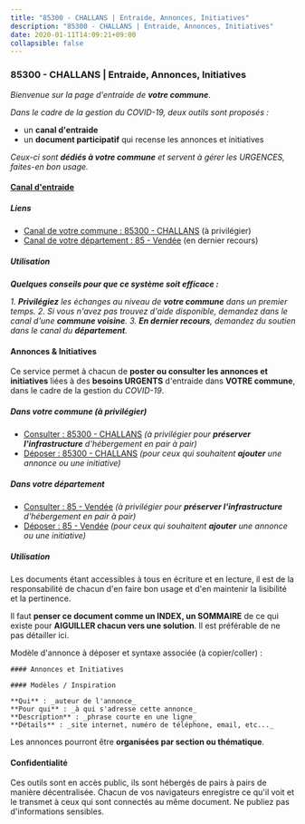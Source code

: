 ```yaml
---
title: "85300 - CHALLANS | Entraide, Annonces, Initiatives"
description: "85300 - CHALLANS | Entraide, Annonces, Initiatives"
date: 2020-01-11T14:09:21+09:00
collapsible: false
---
```


### 85300 - CHALLANS | Entraide, Annonces, Initiatives

_Bienvenue sur la page d'entraide de **votre commune**_.

_Dans le cadre de la gestion du COVID-19, deux outils sont proposés :_

- un **canal d'entraide**
- un **document participatif** qui recense les annonces et initiatives

_Ceux-ci sont **dédiés à votre commune** et servent à gérer les URGENCES, faites-en bon usage._

#### [Canal d'entraide](https://entraide.stopcoronavirus.tech/#/channel/85300_challans)

##### Liens

- [Canal de votre commune : 85300 	- CHALLANS](https://entraide.stopcoronavirus.tech/#/channel/85300_challans) (à privilégier)
- [Canal de votre département : 85 	- Vendée](https://entraide.stopcoronavirus.tech/#/channel/85_vendee) (en dernier recours)

##### Utilisation

_**Quelques conseils pour que ce système soit efficace :**_

_1. **Privilégiez** les échanges au niveau de **votre commune** dans un premier temps._
_2. Si vous n'avez pas trouvez d'aide disponible, demandez dans le canal d'une **commune voisine**._
_3. **En dernier recours**, demandez du soutien dans le canal du **département**._

#### Annonces & Initiatives


Ce service permet à chacun de **poster ou consulter les annonces et initiatives** liées à des **besoins
URGENTS** d'entraide dans **VOTRE commune**, dans le cadre de la gestion du _COVID-19_.

##### Dans votre commune (à privilégier)

- [Consulter : 85300 	- CHALLANS](https://docs.stopcoronavirus.tech/#/r/markdown/85300_challans/4XTTM6pybW2sHpQyYtBSPqQoa3x5bjsYDdC6UkkckFEPoRXAL) _(à privilégier pour **préserver l'infrastructure** d'hébergement en pair à pair)_
- [Déposer : 85300 	- CHALLANS](https://docs.stopcoronavirus.tech/#/w/markdown/85300_challans/4XTTM6pybW2sHpQyYtBSPqQoa3x5bjsYDdC6UkkckFEPoRXAL-K3TgUmry68xGgti8VLE4Dd2zrnwDaAid2pRykcdCT3CUHt5MMEbS6p9VtwqYqZht16Ys9Nur4KCxt6QBkMTHdgNH3xjbFjx9gd7XKEa67dVSR1Rv3f8mZ5mXiHAQPTT5XRUefCZA) _(pour ceux qui souhaitent **ajouter** une annonce ou une initiative)_

##### Dans votre département

- [Consulter : 85 	- Vendée](https://docs.stopcoronavirus.tech/#/r/markdown/85_vendee/4XTTM9oWT3UezVT2xNaDrrh876PqDDvzbaovSPP6P6ha63Ezk) _(à privilégier pour **préserver l'infrastructure** d'hébergement en pair à pair)_
- [Déposer : 85 	- Vendée](https://docs.stopcoronavirus.tech/#/w/markdown/85_vendee/4XTTM9oWT3UezVT2xNaDrrh876PqDDvzbaovSPP6P6ha63Ezk-K3TgTz4T2Ao5CxcmNgKRpi6DXEbSZWgvvZNdT7V4KiJycR1vvtGLxg5iYYYKajishdNzKNazAywn7vjwqtQs859ALiENaqFJQsULDwd4rYqVPy8n3JbNCeuPxinCnetCgcSuCcyv) _(pour ceux qui souhaitent **ajouter** une annonce ou une initiative)_


##### Utilisation

Les documents étant accessibles à tous en écriture et en lecture, il est de la
responsabilité de chacun d'en faire bon usage et d'en maintenir la lisibilité
et la pertinence.

Il faut **penser ce document comme un INDEX, un SOMMAIRE** de ce qui existe
pour **AIGUILLER chacun vers une solution**. Il est préférable de ne pas détailler ici.

Modèle d'annonce à déposer et syntaxe associée (à copier/coller) :

    #### Annonces et Initiatives

    #### Modèles / Inspiration

    **Qui** : _auteur de l'annonce_
    **Pour qui** : _à qui s'adresse cette annonce_
    **Description** : _phrase courte en une ligne_
    **Détails** : _site internet, numéro de téléphone, email, etc..._


Les annonces pourront être **organisées par section ou thématique**.

#### Confidentialité

Ces outils sont en accès public, ils sont hébergés de pairs à pairs de manière décentralisée.
Chacun de vos navigateurs enregistre ce qu'il voit et le transmet à ceux qui sont connectés au même document.
Ne publiez pas d'informations sensibles.
